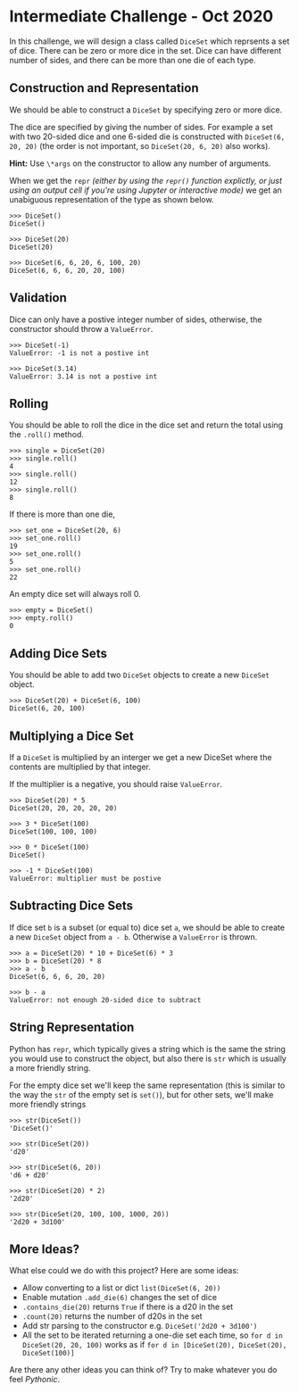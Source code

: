 # Intermediate Challenge - Oct 2020

In this challenge, we will design a class called `DiceSet` which reprsents a set of dice. There can be zero or more dice in the set. Dice can have different number of sides, and there can be more than one die of each type.

## Construction and Representation

We should be able to construct a `DiceSet` by specifying zero or more dice.

The dice are specified by giving the number of sides. For example a set with two 20-sided dice and one 6-sided die is constructed with `DiceSet(6, 20, 20)` (the order is not important, so `DiceSet(20, 6, 20)` also works).

**Hint:** Use `\*args` on the constructor to allow any number of arguments.

When we get the `repr` *(either by using the `repr()` function explictly, or just using an output cell if you're using Jupyter or interactive mode)* we get an unabiguous representation of the type as shown below.

    >>> DiceSet()
    DiceSet()

    >>> DiceSet(20)
    DiceSet(20)
    
    >>> DiceSet(6, 6, 20, 6, 100, 20)
    DiceSet(6, 6, 6, 20, 20, 100)

## Validation

Dice can only have a postive integer number of sides, otherwise, the constructor should throw a `ValueError`.

    >>> DiceSet(-1)
    ValueError: -1 is not a postive int
    
    >>> DiceSet(3.14)
    ValueError: 3.14 is not a postive int

## Rolling

You should be able to roll the dice in the dice set and return the total using the `.roll()` method.

    >>> single = DiceSet(20)
    >>> single.roll()
    4
    >>> single.roll()
    12
    >>> single.roll()
    8
    
If there is more than one die, 

    >>> set_one = DiceSet(20, 6)
    >>> set_one.roll()
    19
    >>> set_one.roll()
    5
    >>> set_one.roll()
    22

An empty dice set will always roll 0.

    >>> empty = DiceSet()
    >>> empty.roll()
    0

## Adding Dice Sets

You should be able to add two `DiceSet` objects to create a new `DiceSet` object.

    >>> DiceSet(20) + DiceSet(6, 100)
    DiceSet(6, 20, 100)

## Multiplying a Dice Set

If a `DiceSet` is multiplied by an interger we get a new DiceSet where the contents are multiplied by that integer.

If the multiplier is a negative, you should raise `ValueError`.

    >>> DiceSet(20) * 5
    DiceSet(20, 20, 20, 20, 20)

    >>> 3 * DiceSet(100)
    DiceSet(100, 100, 100)

    >>> 0 * DiceSet(100)
    DiceSet()

    >>> -1 * DiceSet(100)
    ValueError: multiplier must be postive

## Subtracting Dice Sets

If dice set `b` is a subset (or equal to) dice set `a`, we should be able to create a new `DiceSet` object from `a - b`. Otherwise a `ValueError` is thrown.

    >>> a = DiceSet(20) * 10 + DiceSet(6) * 3
    >>> b = DiceSet(20) * 8
    >>> a - b
    DiceSet(6, 6, 6, 20, 20)

    >>> b - a
    ValueError: not enough 20-sided dice to subtract
    
## String Representation

Python has `repr`, which typically gives a string which is the same the string you would use to construct the object, but also there is `str` which is usually a more friendly string.

For the empty dice set we'll keep the same representation (this is similar to the way the `str` of the empty set is `set()`), but for other sets, we'll make more friendly strings

    >>> str(DiceSet())
    'DiceSet()'

    >>> str(DiceSet(20))
    'd20'
    
    >>> str(DiceSet(6, 20))
    'd6 + d20'

    >>> str(DiceSet(20) * 2)
    '2d20'
    
    >>> str(DiceSet(20, 100, 100, 1000, 20))
    '2d20 + 3d100'

## More Ideas?

What else could we do with this project? Here are some ideas:

- Allow converting to a list or dict `list(DiceSet(6, 20))`
- Enable mutation `.add_die(6)` changes the set of dice
- `.contains_die(20)` returns `True` if there is a d20 in the set
- `.count(20)` returns the number of d20s in the set
- Add str parsing to the constructor e.g. `DiceSet('2d20 + 3d100')`
- All the set to be iterated returning a one-die set each time, so `for d in DiceSet(20, 20, 100)` works as if `for d in [DiceSet(20), DiceSet(20), DiceSet(100)]`

Are there any other ideas you can think of? Try to make whatever you do feel *Pythonic*.
